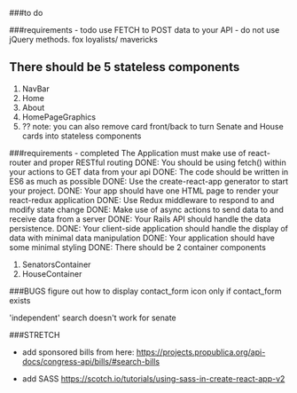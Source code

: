 ###to do

###requirements - todo
use FETCH to POST data to your API - do not use jQuery methods.
fox loyalists/ mavericks

## There should be 5 stateless components
1. NavBar
2. Home
3. About
4. HomePageGraphics
5. ??
note: you can also remove card front/back to turn Senate and House cards into stateless components








###requirements - completed
The Application must make use of react-router and proper RESTful routing
DONE: You should be using fetch() within your actions to GET data from your api
DONE: The code should be written in ES6 as much as possible
DONE: Use the create-react-app generator to start your project.
DONE: Your app should have one HTML page to render your react-redux application
DONE: Use Redux middleware to respond to and modify state change
DONE: Make use of async actions to send data to and receive data from a server
DONE: Your Rails API should handle the data persistence.
DONE: Your client-side application should handle the display of data with minimal data manipulation
DONE: Your application should have some minimal styling
DONE: There should be 2 container components
1. SenatorsContainer
2. HouseContainer



###BUGS
figure out how to display contact_form icon only if contact_form exists

'independent' search doesn't work for senate


###STRETCH
* add sponsored bills from here:
https://projects.propublica.org/api-docs/congress-api/bills/#search-bills

* add SASS https://scotch.io/tutorials/using-sass-in-create-react-app-v2
